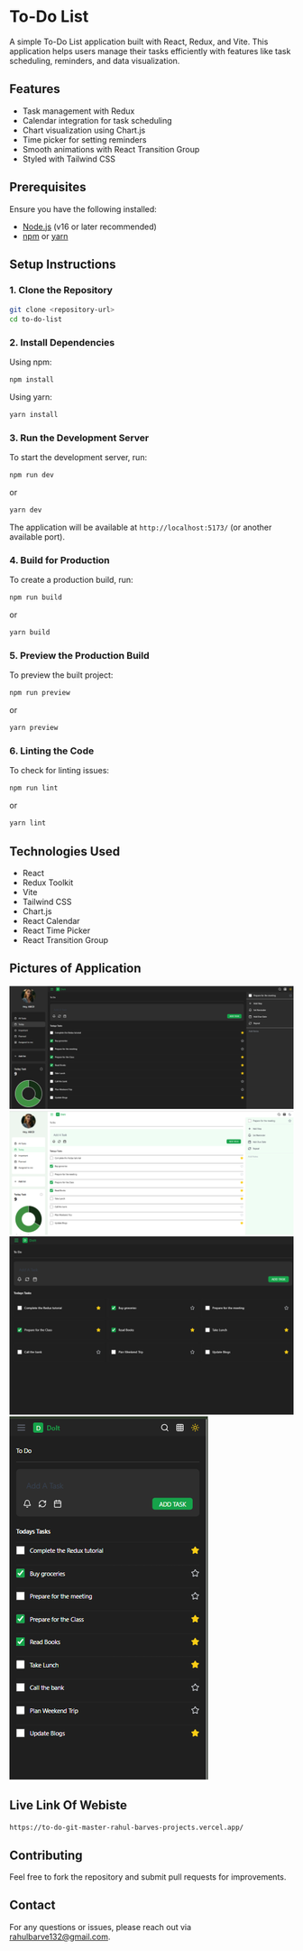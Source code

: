 # To-Do List

A simple To-Do List application built with React, Redux, and Vite. This application helps users manage their tasks efficiently with features like task scheduling, reminders, and data visualization.

## Features
- Task management with Redux
- Calendar integration for task scheduling
- Chart visualization using Chart.js
- Time picker for setting reminders
- Smooth animations with React Transition Group
- Styled with Tailwind CSS

## Prerequisites
Ensure you have the following installed:
- [Node.js](https://nodejs.org/) (v16 or later recommended)
- [npm](https://www.npmjs.com/) or [yarn](https://yarnpkg.com/)

## Setup Instructions

### 1. Clone the Repository
```sh
git clone <repository-url>
cd to-do-list
```

### 2. Install Dependencies
Using npm:
```sh
npm install
```
Using yarn:
```sh
yarn install
```

### 3. Run the Development Server
To start the development server, run:
```sh
npm run dev
```
or
```sh
yarn dev
```
The application will be available at `http://localhost:5173/` (or another available port).

### 4. Build for Production
To create a production build, run:
```sh
npm run build
```
or
```sh
yarn build
```

### 5. Preview the Production Build
To preview the built project:
```sh
npm run preview
```
or
```sh
yarn preview
```

### 6. Linting the Code
To check for linting issues:
```sh
npm run lint
```
or
```sh
yarn lint
```

## Technologies Used
- React
- Redux Toolkit
- Vite
- Tailwind CSS
- Chart.js
- React Calendar
- React Time Picker
- React Transition Group

## Pictures of Application
![Task Manager Screenshot](src/assets/image1.png)
![Task Manager Screenshot](src/assets/image2.png)
![Task Manager Screenshot](src/assets/image3.png)
![Task Manager Screenshot](src/assets/image.png)


## Live Link Of Webiste
`https://to-do-git-master-rahul-barves-projects.vercel.app/`



## Contributing
Feel free to fork the repository and submit pull requests for improvements.

## Contact
For any questions or issues, please reach out via rahulbarve132@gmail.com.

